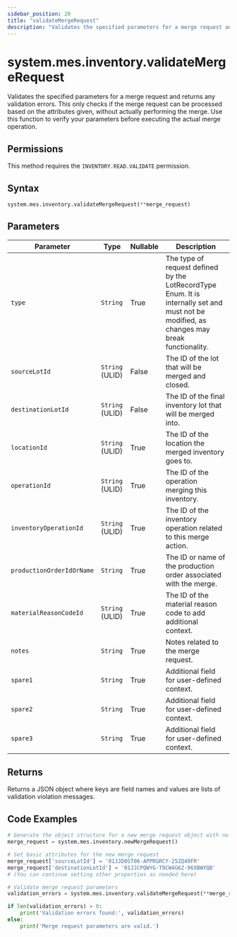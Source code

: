 ```yaml
---
sidebar_position: 20
title: "validateMergeRequest"
description: "Validates the specified parameters for a merge request and returns any validation errors."
---
```


# system.mes.inventory.validateMergeRequest

Validates the specified parameters for a merge request and returns any validation errors. This only checks if the merge request can be processed based on the attributes given, without actually performing the merge. Use this function to verify your parameters before executing the actual merge operation.


## Permissions

This method requires the `INVENTORY.READ.VALIDATE` permission.

## Syntax

```python
system.mes.inventory.validateMergeRequest(**merge_request)
```

## Parameters

| Parameter                 | Type            | Nullable | Description                                                                                                                               |
|---------------------------|-----------------|----------|-------------------------------------------------------------------------------------------------------------------------------------------|
| `type`                    | `String`        | True     | The type of request defined by the LotRecordType Enum. It is internally set and must not be modified, as changes may break functionality. |
| `sourceLotId`             | `String` (ULID) | False    | The ID of the lot that will be merged and closed.                                                                                         |
| `destinationLotId`        | `String` (ULID) | False    | The ID of the final inventory lot that will be merged into.                                                                               |
| `locationId`              | `String` (ULID) | True     | The ID of the location the merged inventory goes to.                                                                                      |
| `operationId`             | `String` (ULID) | True     | The ID of the operation merging this inventory.                                                                                           |
| `inventoryOperationId`    | `String` (ULID) | True     | The ID of the inventory operation related to this merge action.                                                                           |
| `productionOrderIdOrName` | `String`        | True     | The ID or name of the production order associated with the merge.                                                                         |
| `materialReasonCodeId`    | `String` (ULID) | True     | The ID of the material reason code to add additional context.                                                                             |
| `notes`                   | `String`        | True     | Notes related to the merge request.                                                                                                       |
| `spare1`                  | `String`        | True     | Additional field for user-defined context.                                                                                                |
| `spare2`                  | `String`        | True     | Additional field for user-defined context.                                                                                                |
| `spare3`                  | `String`        | True     | Additional field for user-defined context.                                                                                                |

## Returns

Returns a JSON object where keys are field names and values are lists of validation violation messages.

## Code Examples

```python
# Generate the object structure for a new merge request object with no initial arguments
merge_request = system.mes.inventory.newMergeRequest()

# Set basic attributes for the new merge request
merge_request['sourceLotId'] = '01JJD0ST06-APPRGRCY-25ZQ49FR'
merge_request['destinationLotId'] = '01JJCPQWYG-T9CW4G6Z-96XBWYQB'
# (You can continue setting other properties as needed here)

# Validate merge request parameters
validation_errors = system.mes.inventory.validateMergeRequest(**merge_request)

if len(validation_errors) > 0:
    print('Validation errors found:', validation_errors)
else:
    print('Merge request parameters are valid.')
```
